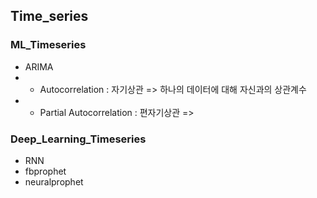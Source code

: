 ## Time_series

### ML_Timeseries
-  ARIMA
-   - Autocorrelation : 자기상관 => 하나의 데이터에 대해 자신과의 상관계수
-   - Partial Autocorrelation : 편자기상관 => 

### Deep_Learning_Timeseries
- RNN
- fbprophet
- neuralprophet

